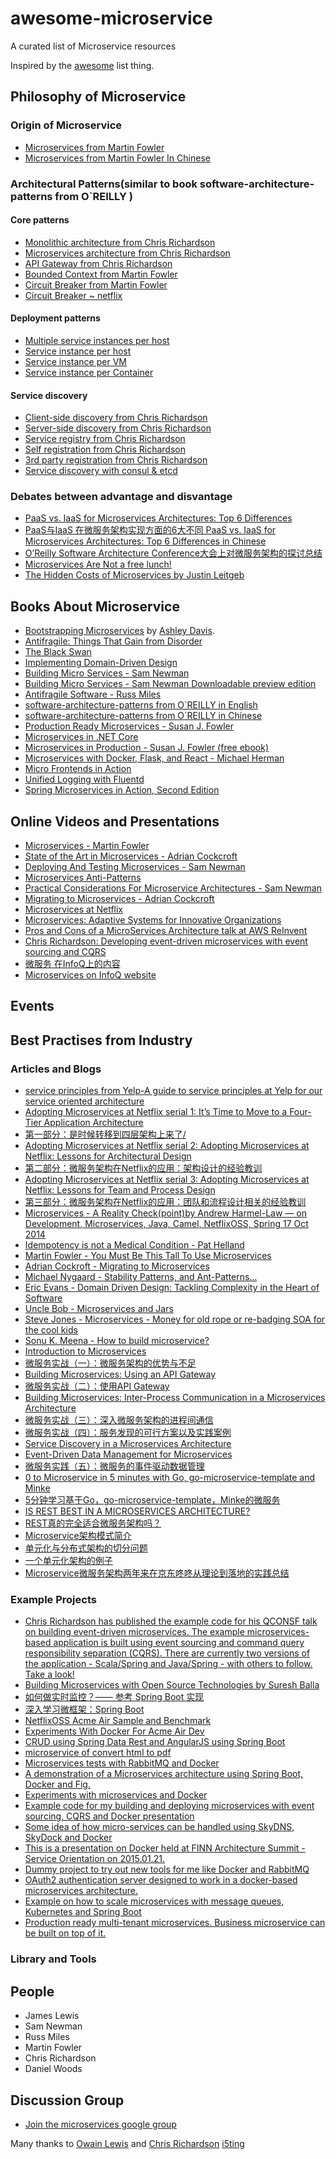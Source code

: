# awesome-microservice
A curated list of Microservice resources

Inspired by the [awesome](https://github.com/sindresorhus/awesome) list thing.
## Philosophy of  Microservice

### Origin of Microservice

* [Microservices from Martin Fowler](http://martinfowler.com/articles/microservices.html)
* [Microservices from Martin Fowler In Chinese](http://blog.csdn.net/wurenhai/article/details/37659335)


### Architectural Patterns(similar to book software-architecture-patterns from O`REILLY )

#### Core patterns

* [Monolithic architecture from Chris Richardson](http://microservices.io/patterns/monolithic.html)
* [Microservices architecture from Chris Richardson](http://microservices.io/patterns/microservices.html)
* [API Gateway from Chris Richardson](http://microservices.io/patterns/apigateway.html)
* [Bounded Context from Martin Fowler](http://martinfowler.com/bliki/BoundedContext.html)
* [Circuit Breaker from Martin Fowler](http://martinfowler.com/bliki/CircuitBreaker.html)
* [Circuit Breaker ~ netflix](http://doc.akka.io/docs/akka/snapshot/common/circuitbreaker.html)

#### Deployment patterns

* [Multiple service instances per host](http://microservices.io/patterns/deployment/multiple-services-per-host.html)
* [Service instance per host](http://microservices.io/patterns/deployment/single-service-per-host.html)
* [Service instance per VM](http://microservices.io/patterns/deployment/service-per-vm.html)
* [Service instance per Container](http://microservices.io/patterns/deployment/service-per-container.html)

#### Service discovery


* [Client-side discovery from Chris Richardson](http://microservices.io/patterns/client-side-discovery.html)
* [Server-side discovery from Chris Richardson ](http://microservices.io/patterns/apigateway.html)
* [Service registry from Chris Richardson](http://microservices.io/patterns/apigateway.html)
* [Self registration from Chris Richardson](http://microservices.io/patterns/apigateway.html)
* [3rd party registration from Chris Richardson](http://microservices.io/patterns/apigateway.html)
* [Service discovery with consul & etcd](https://aws.amazon.com/blogs/compute/service-discovery-via-consul-with-amazon-ecs/)



### Debates between advantage and disvantage

* [ PaaS vs. IaaS for Microservices Architectures: Top 6 Differences](http://blog.altoros.com/microservices-architectures-paas-vs-iaas-top-6-differences.html)
* [PaaS与IaaS 在微服务架构实现方面的6大不同  PaaS vs. IaaS for Microservices Architectures: Top 6 Differences in Chinese](http://weibo.com/p/1001603827173176797988)
* [ O’Reilly Software Architecture Conference大会上对微服务架构的探讨总结](http://radar.oreilly.com/2015/04/4-reasons-why-microservices-resonate.html)
* [Microservices Are Not a free lunch!](http://contino.co.uk/microservices-not-a-free-lunch/)
* [The Hidden Costs of Microservices by Justin Leitgeb](http://www.stackbuilders.com/news/the-hidden-costs-of-microservices)


## Books About Microservice

* [Bootstrapping Microservices](https://www.manning.com/books/bootstrapping-microservices-with-docker-kubernetes-and-terraform) by [Ashley Davis](https://twitter.com/ashleydavis75).
* [Antifragile: Things That Gain from Disorder](http://www.amazon.com/gp/product/0812979680)
* [The Black Swan](http://www.amazon.com/The-Black-Swan-Improbable-Robustness/dp/081297381X)
* [Implementing Domain-Driven Design](http://www.amazon.co.uk/Implementing-Domain-Driven-Design-Vaughn-Vernon/dp/0321834577)
* [Building Micro Services - Sam Newman](http://www.amazon.co.uk/Building-Microservices-Sam-Newman/dp/1491950358)
* [Building Micro Services - Sam Newman Downloadable preview edition](http://nginx.com/wp-content/uploads/2015/01/Building_Microservices_Nginx.pdf)
* [Antifragile Software - Russ Miles](https://leanpub.com/antifragilesoftware)
* [software-architecture-patterns from O`REILLY in English](http://www.oreilly.com/programming/free/files/software-architecture-patterns.pdf)
* [software-architecture-patterns from O`REILLY in Chinese](https://raw.githubusercontent.com/bboyfeiyu/android-tech-frontier/master/software-architecture-patterns/%E8%BD%AF%E4%BB%B6%E6%9E%B6%E6%9E%84%E6%A8%A1%E5%BC%8F.pdf)
* [Production Ready Microservices - Susan J. Fowler](http://shop.oreilly.com/product/0636920053675.do)
* [Microservices in .NET Core](https://www.manning.com/books/microservices-in-net-core-second-edition)
* [Microservices in Production - Susan J. Fowler (free ebook)](http://www.oreilly.com/programming/free/microservices-in-production.csp)
* [Microservices with Docker, Flask, and React - Michael Herman](https://testdriven.io/)
* [Micro Frontends in Action](https://www.manning.com/books/micro-frontends-in-action)
* [Unified Logging with Fluentd](https://www.manning.com/books/unified-logging-with-fluentd)
* [Spring Microservices in Action, Second Edition](https://www.manning.com/books/spring-microservices-in-action-second-edition)

## Online Videos and Presentations

* [Microservices - Martin Fowler](https://www.youtube.com/watch?v=wgdBVIX9ifA)
* [State of the Art in Microservices - Adrian Cockcroft](https://www.youtube.com/watch?v=nMTaS07i3jk)
* [Deploying And Testing Microservices - Sam Newman](https://www.youtube.com/watch?v=FotoHYyY8Bo)
* [Microservices Anti-Patterns](https://www.youtube.com/watch?v=I56HzTKvZKc)
* [Practical Considerations For Microservice Architectures - Sam Newman](https://www.youtube.com/watch?v=5NOaUK74Jt4)
* [Migrating to Microservices - Adrian Cockcroft](http://www.infoq.com/presentations/migration-cloud-native)
* [Microservices at Netflix](https://www.youtube.com/watch?v=LEcdWVfbHvc)
* [Microservices: Adaptive Systems for Innovative Organizations](https://www.youtube.com/watch?v=GDVcUM5wbxU)
* [Pros and Cons of a MicroServices Architecture talk at AWS ReInvent](http://www.slideshare.net/stonse/pros-and-cons-of-a-microservices-architecture-talk-at-aws-reinvent)
* [Chris Richardson: Developing event-driven microservices with event sourcing and CQRS](https://www.youtube.com/watch?v=9XhBPFjD0hw)
* [微服务  在InfoQ上的内容](http://www.infoq.com/cn/microservice)
* [Microservices  on  InfoQ website](http://www.infoq.com/cn/microservice)

## Events

## Best Practises from Industry

### Articles and Blogs

* [ service principles from Yelp-A guide to service principles at Yelp for our service oriented architecture](https://github.com/Yelp/service-principles)
* [Adopting Microservices at Netflix serial 1: It’s Time to Move to a Four-Tier Application Architecture](http://nginx.com/blog/time-to-move-to-a-four-tier-application-architecture/)
* [第一部分：是时候转移到四层架构上来了/](https://github.com/wanghaisheng/wanghaisheng.github.io/issues/65)
*  [Adopting Microservices at Netflix serial 2: Adopting Microservices at Netflix: Lessons for Architectural Design](http://nginx.com/blog/microservices-at-netflix-architectural-best-practices/)
* [第二部分：微服务架构在Netflix的应用：架构设计的经验教训](https://github.com/wanghaisheng/wanghaisheng.github.io/issues/65)
* [Adopting Microservices at Netflix serial 3: Adopting Microservices at Netflix: Lessons for Team and Process Design ](http://nginx.com/blog/adopting-microservices-at-netflix-lessons-for-team-and-process-design/)
* [第三部分：微服务架构在Netflix的应用：团队和流程设计相关的经验教训]()
* [Microservices - A Reality Check(point)by Andrew Harmel-Law — on Development, Microservices, Java, Camel, NetflixOSS, Spring 17 Oct 2014](http://capgemini.github.io/architecture/microservices-reality-check/)
*   [Idempotency is not a Medical Condition - Pat Helland](http://queue.acm.org/detail.cfm?id=2187821)
*   [Martin Fowler - You Must Be This Tall To Use Microservices](http://martinfowler.com/bliki/MicroservicePrerequisites.html)
*   [Adrian Cockroft - Migrating to Microservices](http://qconlondon.com/dl/qcon-london-2014/slides/AdrianCockcroft_MigratingToMicroservices.pdf)
*   [Michael Nygaard - Stability Patterns, and Ant-Patterns…](http://www.slideshare.net/justindorfman/stability-patterns-presentation)
*   [Eric Evans - Domain Driven Design: Tackling Complexity in the Heart of Software](http://www.amazon.co.uk/Domain-driven-Design-Tackling-Complexity-Software/dp/0321125215)
*   [Uncle Bob - Microservices and Jars](http://blog.cleancoder.com/uncle-bob/2014/09/19/MicroServicesAndJars.html)
*   [Steve Jones - Microservices - Money for old rope or re-badging SOA for the cool kids](http://service-architecture.blogspot.co.uk/2014/03/microservices-money-for-old-rope-or-re.html)
*   [Sonu K. Meena - How to build microservice?](https://www.linkedin.com/pulse/how-build-microservice-sonu-meena)
*	[Introduction to Microservices](http://nginx.com/blog/introduction-to-microservices/)
*	[微服务实战（一）：微服务架构的优势与不足](http://dockone.io/article/394)
*	[Building Microservices: Using an API Gateway ](http://nginx.com/blog/building-microservices-using-an-api-gateway/)
*	[微服务实战（二）：使用API Gateway](http://dockone.io/article/482)
*   [Building Microservices: Inter-Process Communication in a Microservices Architecture](https://www.nginx.com/blog/building-microservices-inter-process-communication/)
*   [微服务实战（三）：深入微服务架构的进程间通信](http://dockone.io/article/549)
*	[微服务实战（四）：服务发现的可行方案以及实践案例](http://dockone.io/article/771)
*	[Service Discovery in a Microservices Architecture ](https://www.nginx.com/blog/service-discovery-in-a-microservices-architecture/)
*	[Event-Driven Data Management for Microservices](https://www.nginx.com/blog/event-driven-data-management-microservices/)
*	[微服务实践（五）：微服务的事件驱动数据管理](http://dockone.io/article/936)
*	[0 to Microservice in 5 minutes with Go, go-microservice-template and Minke](http://nicholasjackson.github.io/microservices/go/building-and-testing-microservices-part1/)
*	[5分钟学习基于Go，go-microservice-template，Minke的微服务](http://dockone.io/article/1117)
*	[IS REST BEST IN A MICROSERVICES ARCHITECTURE?](http://capgemini.github.io/architecture/is-rest-best-microservices/)
*	[REST真的完全适合微服务架构吗？](http://dockone.io/article/952)
*	[ Microservice架构模式简介 ](http://www.cnblogs.com/loveis715/p/4644266.html)
*	[单元化与分布式架构的切分问题](http://timyang.net/architecture/cell-distributed-system/)
*	[ 一个单元化架构的例子](http://mp.weixin.qq.com/s?__biz=MzI5MDE1NjkyNw==&mid=409213079&idx=1&sn=55326805b08b84d86c4e02bc405d0bbe&scene=2&srcid=041143B6BQTKvXlHVsDGbN1V&from=timeline&isappinstalled=0#wechat_redirect)
*	[ Microservice微服务架构两年来在京东咚咚从理论到落地的实践总结](http://mp.weixin.qq.com/s?__biz=MzAxMTEyOTQ5OQ==&mid=2650610530&idx=1&sn=acd24986fe42181fcd81496f7a922f33&scene=0#wechat_redirect)


### Example Projects

* [Chris Richardson has published the example code for his QCONSF talk on building event-driven microservices. The example microservices-based application is built using event sourcing and command query responsibility separation (CQRS). There are currently two versions of the application - Scala/Spring and Java/Spring - with others to follow. Take a look!](https://github.com/cer/event-sourcing-examples)
* [Building Microservices with Open Source Technologies by Suresh Balla](http://www.developer.com/open/building-microservices-with-open-source-technologies.html)
* [如何做实时监控？—— 参考 Spring Boot 实现](http://www.juvenxu.com/2014/12/09/real-time-monitoring-with-spring-boot/)
* [ 深入学习微框架：Spring Boot ](http://www.infoq.com/cn/articles/microframeworks1-spring-boot)
* [NetflixOSS Acme Air Sample and Benchmark](https://github.com/aspyker/acmeair-netflix/tree/astyanax)
* [ Experiments With Docker For Acme Air Dev](http://ispyker.blogspot.tw/2014/01/experiments-with-docker-for-acme-air-dev.html)
* [CRUD using Spring Data Rest and AngularJS using Spring Boot](http://www.programming-free.com/2014/07/spring-data-rest-with-angularjs-crud.html)
* [ microservice of convert html to pdf](https://github.com/shouldbee/docker-html2pdf)
* [ Microservices tests with RabbitMQ and Docker](https://github.com/codescrum/microservice-tests-01)
* [ A demonstration of a Microservices architecture using Spring Boot, Docker and Fig.](https://github.com/boonen/microservices-demo)
* [ Experiments with microservices and Docker](https://github.com/mboeh/oignon-exp)
* [ Example code for my building and deploying microservices with event sourcing, CQRS and Docker presentation](https://github.com/cer/event-sourcing-examples)
* [ Some idea of how micro-services can be handled using SkyDNS, SkyDock and Docker](https://github.com/criolit/docker-microservices)
* [ This is a presentation on Docker held at FINN Architecture Summit - Service Orientation on 2015.01.21.](https://github.com/finn-no/Docker-and-Microservices)
* [ Dummy project to try out new tools for me like Docker and RabbitMQ](https://github.com/jordi-chacon/dummy-dockerized-microservices)
* [ OAuth2 authentication server designed to work in a docker-based microservices architecture.](https://github.com/nielskrijger/auth-server)
* [ Example on how to scale microservices with message queues, Kubernetes and Spring Boot](https://learnk8s.io/blog/scaling-spring-boot-microservices)
* [Production ready multi-tenant microservices. Business microservice can be built on top of it.](https://github.com/mmahmoodictbd/production-ready-microservices-starter)

### Library and Tools



## People

* James Lewis
* Sam Newman
* Russ Miles
* Martin Fowler
* Chris Richardson
* Daniel Woods

## Discussion Group

* [Join the microservices google group](https://groups.google.com/forum/#!forum/microservices)


Many thanks to [Owain Lewis](https://github.com/owainlewis/microservice-design)
and [Chris Richardson](http://microservices.io/index.html) [i5ting](https://github.com/i5ting)
